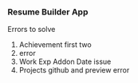 ### Resume Builder App

Errors to solve
1. Achievement first two <li> error
2. Work Exp Addon Date issue
3. Projects github and preview error